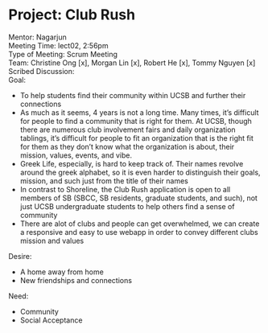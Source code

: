 # Project: Club Rush
Mentor: Nagarjun <br />
Meeting Time: lect02, 2:56pm <br />
Type of Meeting: Scrum Meeting <br />
Team: Christine Ong [x], Morgan Lin [x], Robert He [x], Tommy Nguyen [x] <br />
Scribed Discussion: <br />
Goal: <br />
- To help students find their community within UCSB and further their connections <br />
- As much as it seems, 4 years is not a long time. Many times, it’s difficult for people to find a community that is right for them. At UCSB, though there are numerous club involvement fairs and daily organization tablings, it’s difficult for people to fit an organization that is the right fit for them as they don’t know what the organization is about, their mission, values, events, and vibe. <br />
- Greek Life, especially, is hard to keep track of. Their names revolve around the greek alphabet, so it is even harder to distinguish their goals, mission, and such just from the title of their names <br />
- In contrast to Shoreline, the Club Rush application is open to all members of SB (SBCC, SB residents, graduate students, and such), not just UCSB undergraduate students to help others find a sense of community <br />
- There are alot of clubs and people can get overwhelmed, we can create a responsive and easy to use webapp in order to convey different clubs mission and values <br />

Desire: <br />
- A home away from home <br />
- New friendships and connections <br />

Need: <br />
- Community <br />
- Social Acceptance <br />

